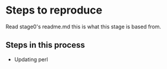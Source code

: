 # Steps to reproduce

Read stage0's readme.md this is what this stage is based from.

## Steps in this process

* Updating perl 
